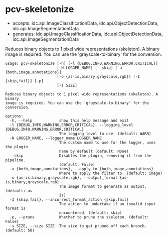 # pcv-skeletonize

* accepts: idc.api.ImageClassificationData, idc.api.ObjectDetectionData, idc.api.ImageSegmentationData
* generates: idc.api.ImageClassificationData, idc.api.ObjectDetectionData, idc.api.ImageSegmentationData

Reduces binary objects to 1 pixel wide representations (skeleton). A binary image is required. You can use the 'grayscale-to-binary' for the conversion.

```
usage: pcv-skeletonize [-h] [-l {DEBUG,INFO,WARNING,ERROR,CRITICAL}]
                       [-N LOGGER_NAME] [--skip] [-a {both,image,annotations}]
                       [-o {as-is,binary,grayscale,rgb}] [-I {skip,fail}] [-p]
                       [-s SIZE]

Reduces binary objects to 1 pixel wide representations (skeleton). A binary
image is required. You can use the 'grayscale-to-binary' for the conversion.

options:
  -h, --help            show this help message and exit
  -l {DEBUG,INFO,WARNING,ERROR,CRITICAL}, --logging_level {DEBUG,INFO,WARNING,ERROR,CRITICAL}
                        The logging level to use. (default: WARN)
  -N LOGGER_NAME, --logger_name LOGGER_NAME
                        The custom name to use for the logger, uses the plugin
                        name by default (default: None)
  --skip                Disables the plugin, removing it from the pipeline.
                        (default: False)
  -a {both,image,annotations}, --apply_to {both,image,annotations}
                        Where to apply the filter to. (default: image)
  -o {as-is,binary,grayscale,rgb}, --output_format {as-is,binary,grayscale,rgb}
                        The image format to generate as output. (default: as-
                        is)
  -I {skip,fail}, --incorrect_format_action {skip,fail}
                        The action to undertake if an invalid input format is
                        encountered. (default: skip)
  -p, --prune           Whether to prune the skeleton. (default: False)
  -s SIZE, --size SIZE  The size to get pruned off each branch. (default: 50)
```

